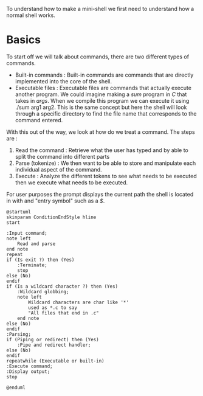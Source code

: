 To understand how to make a mini-shell we first need to understand how a normal shell works.

# Basics
To start off we will talk about commands, there are two different types of commands.
- Built-in commands : Built-in commands are commands that are directly implemented into the core of the shell.
- Executable files : Executable files are commands that actually execute another program. We could imagine making a _sum_ program in _C_ that takes in _args_. When we compile this program we can execute it using ./sum arg1 arg2. This is the same concept but here the shell will look through a specific directory to find the file name that corresponds to the command entered.

With this out of the way, we look at how do we treat a command. The steps are :
1. Read the command : Retrieve what the user has typed and by able to split the command into different parts
2. Parse (tokenize) : We then want to be able to store and manipulate each individual aspect of the command.
3. Execute : Analyze the different tokens to see what needs to be executed then we execute what needs to be executed.

For user purposes the prompt displays the current path the shell is located in with and "entry symbol" such as a _$_. 

```plantuml
@startuml
skinparam ConditionEndStyle hline
start

:Input command;
note left
	Read and parse
end note
repeat 
if (Is exit ?) then (Yes)
	:Terminate;
	stop
else (No)
endif
if (Is a wildcard character ?) then (Yes)
	:Wildcard globbing;
	note left
		Wildcard characters are char like '*'
		used as *.c to say 
		"All files that end in .c"
	end note
else (No)
endif
:Parsing;
if (Piping or redirect) then (Yes)
	:Pipe and redirect handler;
else (No)
endif
repeatwhile (Executable or built-in)
:Execute command;
:Display output;
stop

@enduml
```
